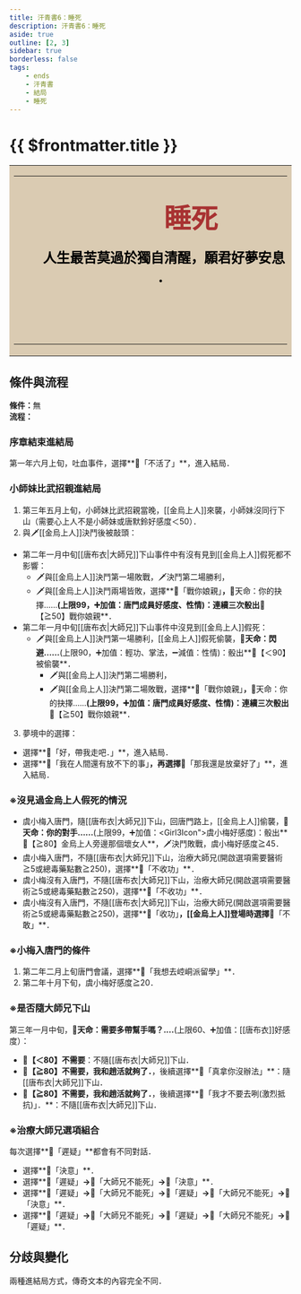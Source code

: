```yaml
---
title: 汗青書6：睡死
description: 汗青書6：睡死
aside: true
outline: [2, 3]
sidebar: true
borderless: false
tags:
    - ends
    - 汗青書
    - 結局
    - 睡死
---
```


# {{ $frontmatter.title }}

<table style="text-align:center;">
    <tr>
        <td WIDTH=565 BGCOLOR="#dacbb2">
            <hr><br>
            <font size="7" color="#a83232"><strong>&emsp;&emsp;&emsp;睡死</strong></font>
            <br>
            <br>
            <font size="5" color="#000000">
            <strong>
            &emsp;&emsp;人生最苦莫過於獨自清醒，願君好夢安息<br>
            &emsp;&emsp;．<br>
            &emsp;&emsp;<br>
            &emsp;&emsp;<br>
            <br>
            </strong>
            </font>
            <hr>
        </td>
    </tr>
</table>

## 條件與流程

<b>條件：</b>無<br>
<b>流程：</b><br>

### 序章結束進結局
第一年六月上旬，吐血事件，選擇**📖「不活了」**，進入結局．

### 小師妹比武招親進結局
1. 第三年五月上旬，<Girl0Icon>小師妹</Girl0Icon>比武招親當晚，[[金烏上人]]來襲，<Girl0Icon>小師妹</Girl0Icon>沒同行下山（需要心上人不是<Girl0Icon>小師妹</Girl0Icon>或<Girl0Icon>唐默鈴</Girl0Icon>好感度＜50）．
2. 與🗡️[[金烏上人]]決鬥後被敲頭：
+ 第二年一月中旬[[唐布衣|大師兄]]下山事件中有沒有見到[[金烏上人]]假死都不影響：
  + 🗡️與[[金烏上人]]決鬥第一場敗戰，🗡️決鬥第二場勝利，
  + 🗡️與[[金烏上人]]決鬥兩場皆敗，選擇**📖「戰你娘親」**，**🎲天命：你的抉擇......**(上限99，➕加值：唐門成員好感度、性情)：連續三次骰出**🧾【≧50】戰你娘親**．
+ 第二年一月中旬[[唐布衣|大師兄]]下山事件中沒見到[[金烏上人]]假死：
  + 🗡️與[[金烏上人]]決鬥第一場勝利，[[金烏上人]]假死偷襲，**🎲天命：閃避......**(上限90，➕加值：輕功、掌法，➖減值：性情)：骰出**🧾【＜90】被偷襲**．
      + 🗡️與[[金烏上人]]決鬥第二場勝利，
      + 🗡️與[[金烏上人]]決鬥第二場敗戰，選擇**📖「戰你娘親」**，**🎲天命：你的抉擇......**(上限99，➕加值：唐門成員好感度、性情)：連續三次骰出**🧾【≧50】戰你娘親**．
3. 夢境中的選擇：
+ 選擇**📖「好，帶我走吧．」**，進入結局．
+ 選擇**📖「我在人間還有放不下的事」**，再選擇**📖「那我還是放棄好了」**，進入結局．

### ※沒見過金烏上人假死的情況
+ <Girl3Icon :size="`small`">虞小梅</Girl3Icon>入唐門，隨[[唐布衣|大師兄]]下山，回唐門路上，[[金烏上人]]偷襲，**🎲天命：你的對手......**(上限99，➕加值：<Girl3Icon">虞小梅</Girl3Icon>好感度)：骰出**🧾【≧80】金烏上人旁邊那個壞女人**，🗡️決鬥敗戰，<Girl3Icon :size="`small`">虞小梅</Girl3Icon>好感度≧45．
+ <Girl3Icon :size="`small`">虞小梅</Girl3Icon>入唐門，不隨[[唐布衣|大師兄]]下山，治療大師兄(開啟選項需要醫術≧5或總毒藥點數≧250)，選擇**📖「不收功」**．
+ <Girl3Icon :size="`small`">虞小梅</Girl3Icon>沒有入唐門，不隨[[唐布衣|大師兄]]下山，治療大師兄(開啟選項需要醫術≧5或總毒藥點數≧250)，選擇**📖「不收功」**．
+ <Girl3Icon :size="`small`">虞小梅</Girl3Icon>沒有入唐門，不隨[[唐布衣|大師兄]]下山，治療大師兄(開啟選項需要醫術≧5或總毒藥點數≧250)，選擇**📖「收功」**，[[金烏上人]]登場時選擇**📖「不敢」**．

### ※小梅入唐門的條件
1. 第二年二月上旬唐門會議，選擇**📜「我想去崆峒派留學」**．
2. 第二年十月下旬，<Girl3Icon :size="`small`">虞小梅</Girl3Icon>好感度≧20．

### ※是否隨大師兄下山
第三年一月中旬，**🎲天命：需要多帶幫手嗎？....**(上限60、➕加值：[[唐布衣]]好感度）：
+ **🧾【＜80】不需要**：不隨[[唐布衣|大師兄]]下山．
+ **🧾【≧80】不需要，我和趙活就夠了．**，後續選擇**📖「真拿你沒辦法」**：隨[[唐布衣|大師兄]]下山．
+ **🧾【≧80】不需要，我和趙活就夠了．**，後續選擇**📖「我才不要去咧(激烈抵抗)」．**：不隨[[唐布衣|大師兄]]下山．

### ※治療大師兄選項組合
每次選擇**📖「遲疑」**都會有不同對話．
+ 選擇**📖「決意」**．
+ 選擇**📖「遲疑」**→**📖「大師兄不能死」**→**📖「決意」**．
+ 選擇**📖「遲疑」**→**📖「大師兄不能死」**→**📖「遲疑」**→**📖「大師兄不能死」**→**📖「決意」**．
+ 選擇**📖「遲疑」**→**📖「大師兄不能死」**→**📖「遲疑」**→**📖「大師兄不能死」**→**📖「遲疑」**．

## 分歧與變化
兩種進結局方式，傳奇文本的內容完全不同．
